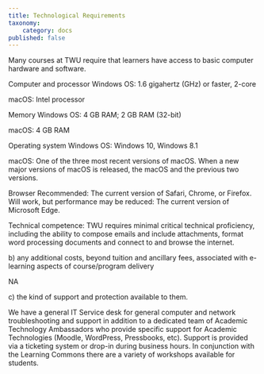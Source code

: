 ```yaml
---
title: Technological Requirements
taxonomy:
    category: docs
published: false
---
```


Many courses at TWU require that learners have access to basic computer hardware and software.

Computer and processor
Windows OS: 1.6 gigahertz (GHz) or faster, 2-core

macOS: Intel processor


Memory
Windows OS: 4 GB RAM; 2 GB RAM (32-bit)

macOS: 4 GB RAM

Operating system
Windows OS: Windows 10, Windows 8.1

macOS: One of the three most recent versions of macOS. When a new major versions of macOS is released, the macOS and the previous two versions.

Browser
Recommended: The current version of Safari, Chrome, or Firefox.
Will work, but performance may be reduced: The current version of Microsoft Edge.

Technical competence:
TWU requires minimal critical technical proficiency, including the ability to compose emails and include attachments, format word processing documents and connect to and browse the internet.

b) any additional costs, beyond tuition and ancillary fees, associated with e-learning aspects of course/program delivery

NA



c) the kind of support and protection available to them.

We have a general IT Service desk for general computer and network troubleshooting and support in addition to a dedicated team of Academic Technology Ambassadors who provide specific support for Academic Technologies (Moodle, WordPress, Pressbooks, etc). Support is provided via a ticketing system or drop-in during business hours. In conjunction with the Learning Commons there are a variety of workshops available for students.
